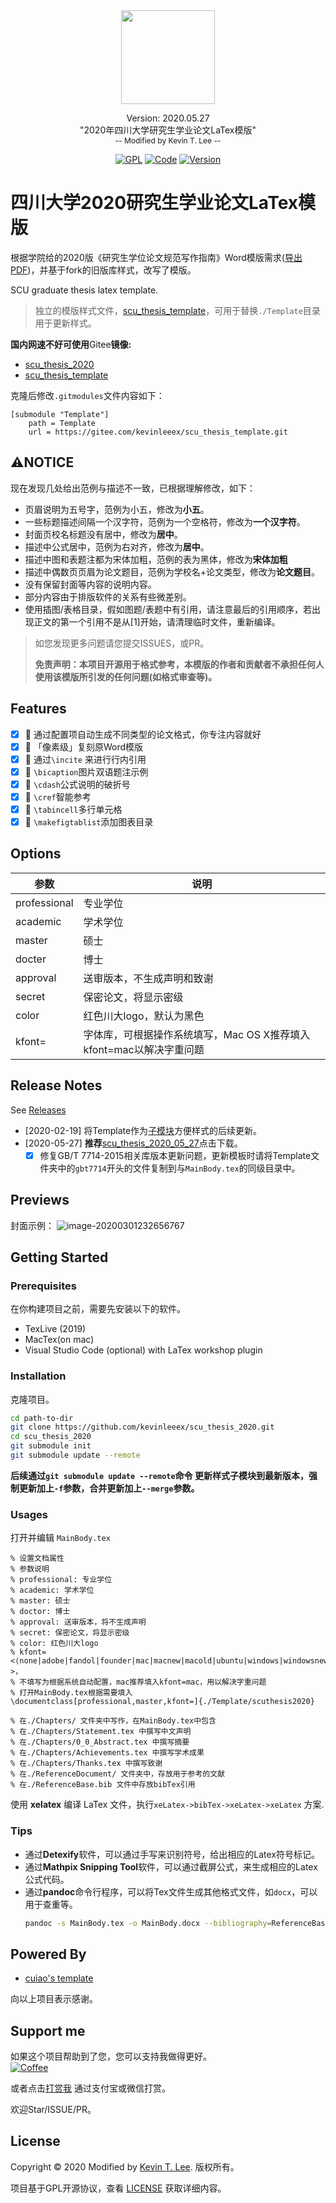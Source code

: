 <div align="center"><img style="display:inline-block" width='150' src="./assets/icon.png"/><p>
    <span style="font-size: 14px">Version: 2020.05.27</span><br>
    <span>"2020年四川大学研究生学业论文LaTex模版"</span><br>
    <span style="font-size: 12px;color= #95dafc">-- Modified by <a>Kevin T. Lee</a> --</span>
    </p>
   <a href="./License"><img alt="GPL" src="https://img.shields.io/badge/LICENSE%20-GPL-green.svg?longCache=true&style=for-the-badge"></a>
        <a href="http://lidengju.com"><img alt="Code" src="https://img.shields.io/badge/Code%20with-Love-red.svg?longCache=true&style=for-the-badge"></a>
    <a href="https://github.com/kevinleeex/scu_thesis_2020"><img alt="Version" src="https://img.shields.io/badge/Version-2020.05.27-blue.svg?longCache=true&style=for-the-badge"></a>
</div>


# 四川大学2020研究生学业论文LaTex模版

根据学院给的2020版《研究生学位论文规范写作指南》Word模版需求([导出PDF](./Reference%20Document/1-3%20《研究生学位论文规范写作指南》.pdf))，并基于fork的旧版库样式，改写了模版。

SCU graduate thesis latex template.

> 独立的模版样式文件，[scu_thesis_template](https://github.com/kevinleeex/scu_thesis_template)，可用于替换```./Template```目录用于更新样式。

**国内网速不好可使用**Gitee**镜像:**

- [scu_thesis_2020](https://gitee.com/kevinleeex/scu_thesis_2020)
- [scu_thesis_template](https://gitee.com/kevinleeex/scu_thesis_template)

克隆后修改```.gitmodules```文件内容如下：

```
[submodule "Template"]
    path = Template
    url = https://gitee.com/kevinleeex/scu_thesis_template.git
```

## :warning:NOTICE

现在发现几处给出范例与描述不一致，已根据理解修改，如下：

- 页眉说明为五号字，范例为小五，修改为**小五**。
- 一些标题描述间隔一个汉字符，范例为一个空格符，修改为**一个汉字符**。
- 封面页校名标题没有居中，修改为**居中**。
- 描述中公式居中，范例为右对齐，修改为**居中**。
- 描述中图和表题注都为宋体加粗，范例的表为黑体，修改为**宋体加粗**
- 描述中偶数页页眉为论文题目，范例为学校名+论文类型，修改为**论文题目**。
- 没有保留封面等内容的说明内容。
- 部分内容由于排版软件的关系有些微差别。
- 使用插图/表格目录，假如图题/表题中有引用，请注意最后的引用顺序，若出现正文的第一个引用不是从[1]开始，请清理临时文件，重新编译。

> 如您发现更多问题请您提交ISSUES，或PR。
>
> **免责声明：本项目开源用于格式参考，本模版的作者和贡献者不承担任何人使用该模版所引发的任何问题(如格式审查等)。**

## Features

- [x] 🍞 通过配置项自动生成不同类型的论文格式，你专注内容就好
- [x] 🍔 「像素级」复刻原Word模版
- [x] 🧀  通过```\incite``` 来进行行内引用
- [x] 🍟 ```\bicaption```图片双语题注示例
- [x] 🍕 ```\cdash```公式说明的破折号
- [x] 🌮 ```\cref```智能参考
- [x] 🥘 ```\tabincell```多行单元格
- [x] 🍗 ```\makefigtablist```添加图表目录

## Options

| 参数         | 说明                       |
| ------------ | -------------------------- |
| professional | 专业学位                   |
| academic     | 学术学位                   |
| master       | 硕士                       |
| docter       | 博士                       |
| approval     | 送审版本，不生成声明和致谢 |
| secret       | 保密论文，将显示密级       |
| color        | 红色川大logo，默认为黑色   |
|kfont=        | 字体库，可根据操作系统填写，Mac OS X推荐填入kfont=mac以解决字重问题|

## Release Notes

See [Releases](https://github.com/kevinleeex/scu_thesis_2020/releases)

- [2020-02-19] 将Template作为[子模块](https://github.com/kevinleeex/scu_thesis_template)方便样式的后续更新。 
- [2020-05-27] **推荐**[scu_thesis_2020_05_27](https://github.com/kevinleeex/scu_thesis_2020/releases/download/v2020.05.27/scu_thesis_2020_05_27.zip)点击下载。
  - [x] 修复GB/T 7714-2015相关库版本更新问题，更新模板时请将Template文件夹中的```gbt7714```开头的文件复制到与```MainBody.tex```的同级目录中。

## Previews

封面示例：
![image-20200301232656767](assets/cover.png)


## Getting Started

### Prerequisites

在你构建项目之前，需要先安装以下的软件。

- TexLive (2019)
- MacTex(on mac)
- Visual Studio Code (optional) with LaTex workshop plugin

### Installation

克隆项目。

```bash
cd path-to-dir
git clone https://github.com/kevinleeex/scu_thesis_2020.git
cd scu_thesis_2020
git submodule init
git submodule update --remote
```

**后续通过```git submodule update --remote```命令 更新样式子模块到最新版本，强制更新加上```-f```参数，合并更新加上```--merge```参数。**

### Usages

打开并编辑 ```MainBody.tex```

```shell
% 设置文档属性
% 参数说明
% professional: 专业学位
% academic: 学术学位
% master: 硕士
% doctor: 博士
% approval: 送审版本，将不生成声明
% secret: 保密论文，将显示密级
% color: 红色川大logo
% kfont=<⟨none|adobe|fandol|founder|mac|macnew|macold|ubuntu|windows|windowsnew|windowsold|...⟩>，
% 不填写为根据系统自动配置，mac推荐填入kfont=mac，用以解决字重问题
% 打开MainBody.tex根据需要填入
\documentclass[professional,master,kfont=]{./Template/scuthesis2020}

% 在./Chapters/ 文件夹中写作，在MainBody.tex中包含
% 在./Chapters/Statement.tex 中撰写中文声明
% 在./Chapters/0_0_Abstract.tex 中撰写摘要
% 在./Chapters/Achievements.tex 中撰写学术成果
% 在./Chapters/Thanks.tex 中撰写致谢
% 在./ReferenceDocument/ 文件夹中，存放用于参考的文献
% 在./ReferenceBase.bib 文件中存放bibTex引用
```

使用 **xelatex** 编译 LaTex 文件，执行```xeLatex->bibTex->xeLatex->xeLatex``` 方案.

### Tips

- 通过**Detexify**软件，可以通过手写来识别符号，给出相应的Latex符号标记。
- 通过**Mathpix Snipping Tool**软件，可以通过截屏公式，来生成相应的Latex公式代码。
- 通过**pandoc**命令行程序，可以将Tex文件生成其他格式文件，如```docx```，可以用于查重等。
  ```bash
  pandoc -s MainBody.tex -o MainBody.docx --bibliography=ReferenceBase.bib
  ```

## Powered By

- [cuiao's template](https://github.com/cuiao/SCU_ThesisDissertation_LaTeXTemplate)

向以上项目表示感谢。

## Support me

如果这个项目帮助到了您，您可以支持我做得更好。  
<a href="https://paypal.me/kevinleeex"><img alt="Coffee" src="https://img.shields.io/badge/PayPal_me_a-Coffee-7A501E.svg?longCache=true&style=for-the-badge"></a>

或者点击<a href="http://lidengju.com/donate">打赏我</a> 通过支付宝或微信打赏。 

欢迎Star/ISSUE/PR。

## License

Copyright © 2020 Modified by [Kevin T. Lee](http://lidengju.com). 版权所有。

项目基于GPL开源协议，查看 [LICENSE](./License/) 获取详细内容。
